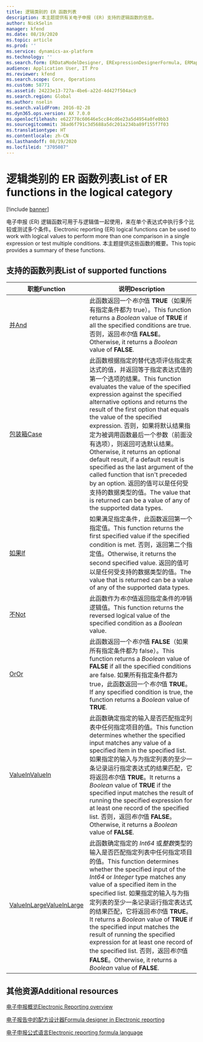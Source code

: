```yaml
---
title: 逻辑类别的 ER 函数列表
description: 本主题提供有关电子申报 (ER) 支持的逻辑函数的信息。
author: NickSelin
manager: kfend
ms.date: 08/19/2020
ms.topic: article
ms.prod: ''
ms.service: dynamics-ax-platform
ms.technology: ''
ms.search.form: ERDataModelDesigner, ERExpressionDesignerFormula, ERMappedFormatDesigner, ERModelMappingDesigner
audience: Application User, IT Pro
ms.reviewer: kfend
ms.search.scope: Core, Operations
ms.custom: 58771
ms.assetid: 24223e13-727a-4be6-a22d-4d427f504ac9
ms.search.region: Global
ms.author: nselin
ms.search.validFrom: 2016-02-28
ms.dyn365.ops.version: AX 7.0.0
ms.openlocfilehash: e622778c60646e5cc84cd6e23a5d4954a0fe0bb3
ms.sourcegitcommit: 38ad6f791c3d5688a5dc201a234ba89f155f7f03
ms.translationtype: HT
ms.contentlocale: zh-CN
ms.lasthandoff: 08/19/2020
ms.locfileid: "3705087"
---
```

# <a name="list-of-er-functions-in-the-logical-category"></a><span data-ttu-id="88730-103">逻辑类别的 ER 函数列表</span><span class="sxs-lookup"><span data-stu-id="88730-103">List of ER functions in the logical category</span></span>

[!include [banner](../includes/banner.md)]

<span data-ttu-id="88730-104">电子申报 (ER) 逻辑函数可用于与逻辑值一起使用，来在单个表达式中执行多个比较或测试多个条件。</span><span class="sxs-lookup"><span data-stu-id="88730-104">Electronic reporting (ER) logical functions can be used to work with logical values to perform more than one comparison in a single expression or test multiple conditions.</span></span> <span data-ttu-id="88730-105">本主题提供这些函数的概要。</span><span class="sxs-lookup"><span data-stu-id="88730-105">This topic provides a summary of these functions.</span></span>

## <a name="list-of-supported-functions"></a><span data-ttu-id="88730-106">支持的函数列表</span><span class="sxs-lookup"><span data-stu-id="88730-106">List of supported functions</span></span>

| <span data-ttu-id="88730-107">职能</span><span class="sxs-lookup"><span data-stu-id="88730-107">Function</span></span> | <span data-ttu-id="88730-108">说明</span><span class="sxs-lookup"><span data-stu-id="88730-108">Description</span></span> |
|----------|-------------|
| [<span data-ttu-id="88730-109">并</span><span class="sxs-lookup"><span data-stu-id="88730-109">And</span></span>](er-functions-logical-and.md)                       | <span data-ttu-id="88730-110">此函数返回一个*布尔*值 **TRUE**（如果所有指定条件都为 true）。</span><span class="sxs-lookup"><span data-stu-id="88730-110">This function returns a *Boolean* value of **TRUE** if all the specified conditions are true.</span></span> <span data-ttu-id="88730-111">否则，返回*布尔*值 **FALSE**。</span><span class="sxs-lookup"><span data-stu-id="88730-111">Otherwise, it returns a *Boolean* value of **FALSE**.</span></span> |
| [<span data-ttu-id="88730-112">包装箱</span><span class="sxs-lookup"><span data-stu-id="88730-112">Case</span></span>](er-functions-logical-case.md)                     | <span data-ttu-id="88730-113">此函数根据指定的替代选项评估指定表达式的值，并返回等于指定表达式值的第一个选项的结果。</span><span class="sxs-lookup"><span data-stu-id="88730-113">This function evaluates the value of the specified expression against the specified alternative options and returns the result of the first option that equals the value of the specified expression.</span></span> <span data-ttu-id="88730-114">否则，如果将默认结果指定为被调用函数最后一个参数（前面没有选项），则返回可选默认结果。</span><span class="sxs-lookup"><span data-stu-id="88730-114">Otherwise, it returns an optional default result, if a default result is specified as the last argument of the called function that isn't preceded by an option.</span></span> <span data-ttu-id="88730-115">返回的值可以是任何受支持的数据类型的值。</span><span class="sxs-lookup"><span data-stu-id="88730-115">The value that is returned can be a value of any of the supported data types.</span></span> |
| [<span data-ttu-id="88730-116">如果</span><span class="sxs-lookup"><span data-stu-id="88730-116">If</span></span>](er-functions-logical-if.md)                         | <span data-ttu-id="88730-117">如果满足指定条件，此函数返回第一个指定值。</span><span class="sxs-lookup"><span data-stu-id="88730-117">This function returns the first specified value if the specified condition is met.</span></span> <span data-ttu-id="88730-118">否则，返回第二个指定值。</span><span class="sxs-lookup"><span data-stu-id="88730-118">Otherwise, it returns the second specified value.</span></span> <span data-ttu-id="88730-119">返回的值可以是任何受支持的数据类型的值。</span><span class="sxs-lookup"><span data-stu-id="88730-119">The value that is returned can be a value of any of the supported data types.</span></span> |
| [<span data-ttu-id="88730-120">不</span><span class="sxs-lookup"><span data-stu-id="88730-120">Not</span></span>](er-functions-logical-not.md)                       | <span data-ttu-id="88730-121">此函数作为*布尔*值返回指定条件的冲销逻辑值。</span><span class="sxs-lookup"><span data-stu-id="88730-121">This function returns the reversed logical value of the specified condition as a *Boolean* value.</span></span> |
| [<span data-ttu-id="88730-122">Or</span><span class="sxs-lookup"><span data-stu-id="88730-122">Or</span></span>](er-functions-logical-or.md)                         | <span data-ttu-id="88730-123">此函数返回一个*布尔*值 **FALSE**（如果所有指定条件都为 false）。</span><span class="sxs-lookup"><span data-stu-id="88730-123">This function returns a *Boolean* value of **FALSE** if all the specified conditions are false.</span></span> <span data-ttu-id="88730-124">如果所有指定条件都为 true，此函数返回一个*布尔*值 **TRUE**。</span><span class="sxs-lookup"><span data-stu-id="88730-124">If any specified condition is true, the function returns a *Boolean* value of **TRUE**.</span></span> |
| [<span data-ttu-id="88730-125">ValueIn</span><span class="sxs-lookup"><span data-stu-id="88730-125">ValueIn</span></span>](er-functions-logical-valuein.md)               | <span data-ttu-id="88730-126">此函数确定指定的输入是否匹配指定列表中任何指定项目的值。</span><span class="sxs-lookup"><span data-stu-id="88730-126">This function determines whether the specified input matches any value of a specified item in the specified list.</span></span> <span data-ttu-id="88730-127">如果指定的输入与为指定列表的至少一条记录运行指定表达式的结果匹配，它将返回*布尔*值 **TRUE**。</span><span class="sxs-lookup"><span data-stu-id="88730-127">It returns a *Boolean* value of **TRUE** if the specified input matches the result of running the specified expression for at least one record of the specified list.</span></span> <span data-ttu-id="88730-128">否则，返回*布尔*值 **FALSE**。</span><span class="sxs-lookup"><span data-stu-id="88730-128">Otherwise, it returns a *Boolean* value of **FALSE**.</span></span> |
| [<span data-ttu-id="88730-129">ValueInLarge</span><span class="sxs-lookup"><span data-stu-id="88730-129">ValueInLarge</span></span>](er-functions-logical-valueinlarge.md)     | <span data-ttu-id="88730-130">此函数确定指定的 *Int64* 或*整数*类型的输入是否匹配指定列表中任何指定项目的值。</span><span class="sxs-lookup"><span data-stu-id="88730-130">This function determines whether the specified input of the *Int64* or *Integer* type matches any value of a specified item in the specified list.</span></span> <span data-ttu-id="88730-131">如果指定的输入与为指定列表的至少一条记录运行指定表达式的结果匹配，它将返回*布尔*值 **TRUE**。</span><span class="sxs-lookup"><span data-stu-id="88730-131">It returns a *Boolean* value of **TRUE** if the specified input matches the result of running the specified expression for at least one record of the specified list.</span></span> <span data-ttu-id="88730-132">否则，返回*布尔*值 **FALSE**。</span><span class="sxs-lookup"><span data-stu-id="88730-132">Otherwise, it returns a *Boolean* value of **FALSE**.</span></span> |


## <a name="additional-resources"></a><span data-ttu-id="88730-133">其他资源</span><span class="sxs-lookup"><span data-stu-id="88730-133">Additional resources</span></span>

[<span data-ttu-id="88730-134">电子申报概览</span><span class="sxs-lookup"><span data-stu-id="88730-134">Electronic Reporting overview</span></span>](general-electronic-reporting.md)

[<span data-ttu-id="88730-135">电子报告中的配方设计器</span><span class="sxs-lookup"><span data-stu-id="88730-135">Formula designer in Electronic reporting</span></span>](general-electronic-reporting-formula-designer.md)

[<span data-ttu-id="88730-136">电子申报公式语言</span><span class="sxs-lookup"><span data-stu-id="88730-136">Electronic reporting formula language</span></span>](er-formula-language.md)
